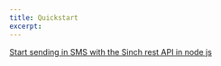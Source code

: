 ```yaml
---
title: Quickstart
excerpt: 
---
```


[Start sending in SMS with the Sinch rest API in node js](doc:sms-quickstart-send-sms)